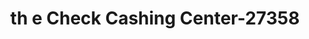 ---
f_zip-code: 36507
f_state-code: AL
title: th e Check Cashing Center-27358
f_phone: 251-937-8807
f_city-only: Bay Minette
f_address: 715 Dolive Street Bay Minette
f_location-unique-id: '27358'
slug: th-e-check-cashing-center-27358
updated-on: '2024-05-30T13:46:58.046Z'
created-on: '2024-05-30T13:36:59.803Z'
published-on: '2024-05-30T13:54:32.469Z'
f_city-state: cms/city/bay-minette-al.md
f_company: cms/company/th-e-check-cashing-center.md
f_state: cms/state/alabama.md
layout: '[payday-loan].html'
tags: payday-loan
---